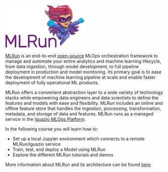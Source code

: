 <img src="./../assets/logo.png" width="250x" alt="mlrun">

[MLRun](https://www.mlrun.org) is an end-to-end [open-source](https://github.com/mlrun/mlrun)
MLOps orchestration framework to manage and automate your entire analytics and machine learning lifecycle, from data ingestion, through
model development, to full pipeline deployment in production and model monitoring. Its primary goal is to ease the development of machine
learning pipeline at scale and enable faster deployment of fully operational ML products.

MLRun offers  a convenient abstraction layer to a wide variety of technology stacks while empowering data engineers
and data scientists to define the features and models with ease and flexibility. MLRun includes an online and offline 
feature store that handles the ingestion, processing, transformation, metadata, and storage of data and features.
MLRun runs as a managed service in the [Iguazio MLOps Platform](https://www.iguazio.com/). 

In the following course you will learn how to:

- Set up a local Jupyter environment which connects to a remote MLRun/Iguazio service
- Train, test, and deploy a Model using MLRun
- Explore the different MLRun tutorials and demos

More information about MLRun and its architecture can be found [here](https://docs.mlrun.org/en/latest).
